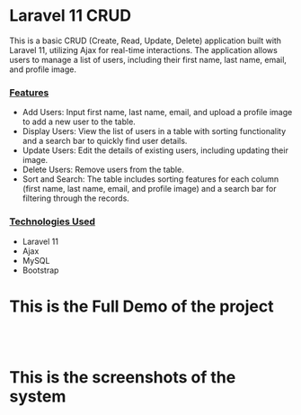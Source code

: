 # Laravel 11  CRUD

This is a basic CRUD (Create, Read, Update, Delete) application built with Laravel 11, utilizing Ajax for real-time interactions. The application allows users to manage a list of users, including their first name, last name, email, and profile image.

<h3><u>Features</u></h3>

<ul>
<li>Add Users: Input first name, last name, email, and upload a profile image to add a new user to the table.</li>
<li>Display Users: View the list of users in a table with sorting functionality and a search bar to quickly find user details.</li>
<li>Update Users: Edit the details of existing users, including updating their image.</li>
<li>Delete Users: Remove users from the table.</li>
<li>Sort and Search: The table includes sorting features for each column (first name, last name, email, and profile image) and a search bar for filtering through the records.</li>
</ul>

<h3><u>Technologies Used</u></h3>

<ul>
<li>Laravel 11</li>
<li>Ajax</li>
<li>MySQL</li>
<li>Bootstrap</li>
</ul>

<h1>This is the Full Demo of the project</h1>


<br><br>
<h1>This is the screenshots of the system</h1><br><br>









